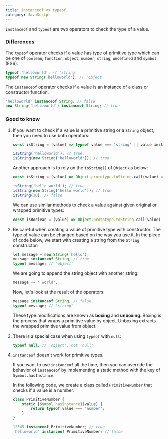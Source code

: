 ```yaml
---
title: instanceof vs typeof
category: JavaScript
---
```


`instanceof` and `typeof` are two operators to check the type of a value.

### Differences

The `typeof` operator checks if a value has type of primitive type which can be one of `boolean`, `function`, `object`, `number`, `string`, `undefined` and `symbol` (ES6).

```js
typeof 'helloworld'; // 'string'
typeof new String('helloworld'); // 'object'
```

The `instanceof` operator checks if a value is an instance of a class or constructor function.

```js
'helloworld' instanceof String; // false
new String('helloworld') instanceof String; // true
```

### Good to know

1. If you want to check if a value is a primitive string or a `String` object, then you need to use both operators:

    ```js
    const isString = (value) => typeof value === 'string' || value instanceof String;

    isString('helloworld'); // true
    isString(new String('helloworld')); // true
    ```

    Another approach is to rely on the `toString()` of `Object` as below:

    ```js
    const isString = (value) => Object.prototype.toString.call(value) === '[object String]';

    isString('hello world'); // true
    isString(new String('hello world')); // true
    isString(10); // false
    ```

    We can use similar methods to check a value against given original or wrapped primitive types:

    ```js
    const isBoolean = (value) => Object.prototype.toString.call(value) === '[object Boolean]';
    ```

2. Be careful when creating a value of primitive type with constructor. The type of value can be changed based on the way you use it.
   In the piece of code below, we start with creating a string from the `String` constructor:

    ```js
    let message = new String('hello');
    message instanceof String; // true
    typeof message; // 'object'
    ```

    We are going to append the string object with another string:

    ```js
    message += ' world';
    ```

    Now, let's look at the result of the operators:

    ```js
    message instanceof String; // false
    typeof message; // 'string'
    ```

    These type modifications are known as **boxing** and **unboxing**. Boxing is the process that wraps a primitive value by object.
    Unboxing extracts the wrapped primitive value from object.

3. There is a special case when using `typeof` with `null`:

    ```js
    typeof null; // 'object', not 'null'
    ```

4. `instanceof` doesn't work for primitive types.

    If you want to use `instanceof` all the time, then you can override the behavior of `instanceof` by implementing a static method with the key of `Symbol.hasInstance`.

    In the following code, we create a class called `PrimitiveNumber` that checks if a value is a number:

    ```js
    class PrimitiveNumber {
        static [Symbol.hasInstance](value) {
            return typeof value === 'number';
        }
    }

    12345 instanceof PrimitiveNumber; // true
    'helloworld' instanceof PrimitiveNumber; // false
    ```
